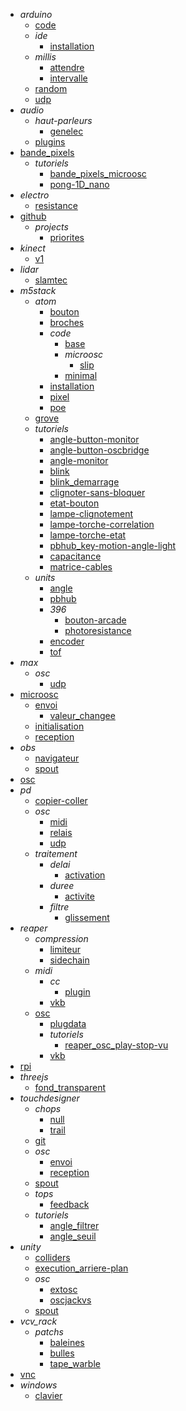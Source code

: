- *arduino*
  - [code](/arduino/code/)
  - *ide*
    - [installation](/arduino/ide/installation.md)
  - *millis*
    - [attendre](/arduino/millis/attendre.md)
    - [intervalle](/arduino/millis/intervalle.md)
  - [random](/arduino/random/)
  - [udp](/arduino/udp/)
- *audio*
  - *haut-parleurs*
    - [genelec](/audio/haut-parleurs/genelec/)
  - [plugins](/audio/plugins/)
- [bande_pixels](/bande_pixels/)
  - *tutoriels*
    - [bande_pixels_microosc](/bande_pixels/tutoriels/bande_pixels_microosc/)
    - [pong-1D_nano](/bande_pixels/tutoriels/pong-1D_nano/)
- *electro*
  - [resistance](/electro/resistance/)
- [github](/github/)
  - *projects*
    - [priorites](/github/projects/priorites/)
- *kinect*
  - [v1](/kinect/v1/)
- *lidar*
  - [slamtec](/lidar/slamtec/)
- *m5stack*
  - *atom*
    - [bouton](/m5stack/atom/bouton/)
    - [broches](/m5stack/atom/broches/)
    - *code*
      - [base](/m5stack/atom/code/base/)
      - *microosc*
        - [slip](/m5stack/atom/code/microosc/slip/)
      - [minimal](/m5stack/atom/code/minimal/)
    - [installation](/m5stack/atom/installation/)
    - [pixel](/m5stack/atom/pixel/)
    - [poe](/m5stack/atom/poe/)
  - [grove](/m5stack/grove/)
  - *tutoriels*
    - [angle-button-monitor](/m5stack/tutoriels/angle-button-monitor.md)
    - [angle-button-oscbridge](/m5stack/tutoriels/angle-button-oscbridge.md)
    - [angle-monitor](/m5stack/tutoriels/angle-monitor.md)
    - [blink](/m5stack/tutoriels/blink.md)
    - [blink_demarrage](/m5stack/tutoriels/blink_demarrage.md)
    - [clignoter-sans-bloquer](/m5stack/tutoriels/clignoter-sans-bloquer.md)
    - [etat-bouton](/m5stack/tutoriels/etat-bouton.md)
    - [lampe-clignotement](/m5stack/tutoriels/lampe-clignotement.md)
    - [lampe-torche-correlation](/m5stack/tutoriels/lampe-torche-correlation.md)
    - [lampe-torche-etat](/m5stack/tutoriels/lampe-torche-etat.md)
    - [pbhub_key-motion-angle-light](/m5stack/tutoriels/pbhub_key-motion-angle-light.md)
    - [capacitance](/m5stack/tutoriels/capacitance/)
    - [matrice-cables](/m5stack/tutoriels/matrice-cables/)
  - *units*
    - [angle](/m5stack/units/angle.md)
    - [pbhub](/m5stack/units/pbhub.md)
    - *396*
      - [bouton-arcade](/m5stack/units/396/bouton-arcade/)
      - [photoresistance](/m5stack/units/396/photoresistance/)
    - [encoder](/m5stack/units/encoder/)
    - [tof](/m5stack/units/tof/)
- *max*
  - *osc*
    - [udp](/max/osc/udp/)
- [microosc](/microosc/)
  - [envoi](/microosc/envoi/)
    - [valeur_changee](/microosc/envoi/valeur_changee/)
  - [initialisation](/microosc/initialisation/)
  - [reception](/microosc/reception/)
- *obs*
  - [navigateur](/obs/navigateur/)
  - [spout](/obs/spout/)
- [osc](/osc/)
- *pd*
  - [copier-coller](/pd/copier-coller/)
  - *osc*
    - [midi](/pd/osc/midi/)
    - [relais](/pd/osc/relais/)
    - [udp](/pd/osc/udp/)
  - *traitement*
    - *delai*
      - [activation](/pd/traitement/delai/activation/)
    - *duree*
      - [activite](/pd/traitement/duree/activite/)
    - *filtre*
      - [glissement](/pd/traitement/filtre/glissement/)
- *reaper*
  - *compression*
    - [limiteur](/reaper/compression/limiteur/)
    - [sidechain](/reaper/compression/sidechain/)
  - *midi*
    - *cc*
      - [plugin](/reaper/midi/cc/plugin/)
    - [vkb](/reaper/midi/vkb/)
  - [osc](/reaper/osc/)
    - [plugdata](/reaper/osc/plugdata/)
    - *tutoriels*
      - [reaper_osc_play-stop-vu](/reaper/osc/tutoriels/reaper_osc_play-stop-vu/)
    - [vkb](/reaper/osc/vkb/)
- [rpi](/rpi/)
- *threejs*
  - [fond_transparent](/threejs/fond_transparent/)
- *touchdesigner*
  - *chops*
    - [null](/touchdesigner/chops/null/)
    - [trail](/touchdesigner/chops/trail/)
  - [git](/touchdesigner/git/)
  - *osc*
    - [envoi](/touchdesigner/osc/envoi/)
    - [reception](/touchdesigner/osc/reception/)
  - [spout](/touchdesigner/spout/)
  - *tops*
    - [feedback](/touchdesigner/tops/feedback/)
  - *tutoriels*
    - [angle_filtrer](/touchdesigner/tutoriels/angle_filtrer.md)
    - [angle_seuil](/touchdesigner/tutoriels/angle_seuil.md)
- *unity*
  - [colliders](/unity/colliders/)
  - [execution_arriere-plan](/unity/execution_arriere-plan/)
  - *osc*
    - [extosc](/unity/osc/extosc/)
    - [oscjackvs](/unity/osc/oscjackvs/)
  - [spout](/unity/spout/)
- *vcv_rack*
  - *patchs*
    - [baleines](/vcv_rack/patchs/baleines/)
    - [bulles](/vcv_rack/patchs/bulles/)
    - [tape_warble](/vcv_rack/patchs/tape_warble/)
- [vnc](/vnc/)
- *windows*
  - [clavier](/windows/clavier/)
